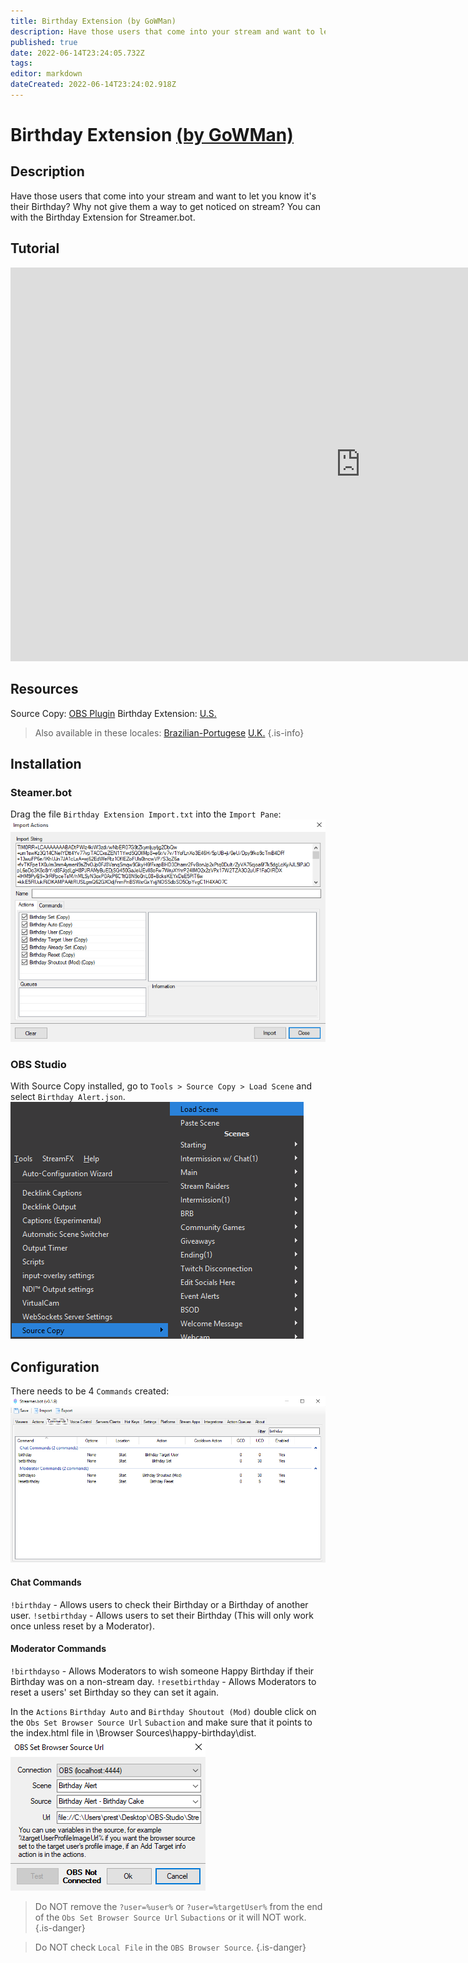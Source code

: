 ```yaml
---
title: Birthday Extension (by GoWMan)
description: Have those users that come into your stream and want to let you know it's their Birthday?  Why not give them a way to get noticed on stream?  You can with the Birthday Extension for Streamer.bot.
published: true
date: 2022-06-14T23:24:05.732Z
tags: 
editor: markdown
dateCreated: 2022-06-14T23:24:02.918Z
---
```


# Birthday Extension [(by GoWMan)](https://www.twitch.tv/gowman)

## Description
Have those users that come into your stream and want to let you know it's their Birthday?  Why not give them a way to get noticed on stream?  You can with the Birthday Extension for Streamer.bot.
## Tutorial
<iframe width="1120" height="630" src="https://www.youtube.com/embed/aFEKQJjMpV8" title="YouTube video player" frameborder="0" allow="accelerometer; autoplay; clipboard-write; encrypted-media; gyroscope; picture-in-picture" allowfullscreen></iframe>

## Resources
Source Copy:  [OBS Plugin](https://obsproject.com/forum/resources/source-copy.1261/)
Birthday Extension:  [U.S.](/overlays/birthday-extension/files/birthday.rar)
>Also available in these locales:
>[Brazilian-Portugese](/overlays/birthday-extension/files/birthdaybz-pt.rar)
>[U.K.](/overlays/birthday-extension/files/birthdayuk.rar)
{.is-info}

## Installation

### Steamer.bot
Drag the file `Birthday Extension Import.txt` into the `Import Pane`:
![birthday-extension-import](/overlays/birthday-extension/images/birthday-extension-import.png)

### OBS Studio
With Source Copy installed, go to `Tools > Source Copy > Load Scene` and select `Birthday Alert.json`.
![birthday-extension-source-copy](/overlays/birthday-extension/images/birthday-extension-source-copy.png)

## Configuration
There needs to be 4 `Commands` created:
![birthday-extension-commands](/overlays/birthday-extension/images/birthday-extension-commands.png)
#### Chat Commands
`!birthday` - Allows users to check their Birthday or a Birthday of another user.
`!setbirthday` - Allows users to set their Birthday (This will only work once unless reset by a Moderator).
#### Moderator Commands
`!birthdayso` - Allows Moderators to wish someone Happy Birthday if their Birthday was on a non-stream day.
`!resetbirthday` - Allows Moderators to reset a users' set Birthday so they can set it again.

In the `Actions` `Birthday Auto` and `Birthday Shoutout (Mod)` double click on the `Obs Set Browser Source Url` `Subaction` and make sure that it points to the index.html file in \Browser Sources\happy-birthday\dist.
![birthday-extension-set-browser-source-url](/overlays/birthday-extension/images/birthday-extension-set-browser-source-url.png)

>Do NOT remove the `?user=%user%` or `?user=%targetUser%` from the end of the `Obs Set Browser Source Url` `Subactions` or it will NOT work.
{.is-danger}

>Do NOT check `Local File` in the `OBS Browser Source`.
{.is-danger}
